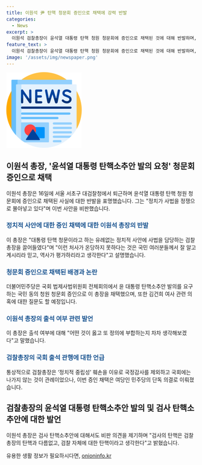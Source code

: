 ```yaml
---
title: 이원석 尹 탄핵 청문회 증인으로 채택에 강력 반발
categories:
  - News
excerpt: >
  이원석 검찰총장이 윤석열 대통령 탄핵 청원 청문회에 증인으로 채택된 것에 대해 반발하며, 정치가 사법을 정쟁으로 몰아넣고 있다고 언급했다. 더불어민주당은 이 총장을 증인으로 채택하고 국회 법제사법위원회는 26일 청문회에 이 총장을 불러 김건희 여사 관련 의혹에 대해 물을 계획이다. 여당은 이 총장과 정진석 대통령실 비서실장을 증인으로 채택했으며, 국민의힘은 이를 반발하며 회의에서 퇴장했다. 또한, 이 총장은 검사 탄핵 소추안에 대해 비판하며 후배 검사들에게 용기를 줄 것을 희망했다.
feature_text: >
  이원석 검찰총장이 윤석열 대통령 탄핵 청원 청문회에 증인으로 채택된 것에 대해 반발하며, 정치가 사법을 정쟁으로 몰아넣고 있다고 언급했다. 더불어민주당은 이 총장을 증인으로 채택하고 국회 법제사법위원회는 26일 청문회에 이 총장을 불러 김건희 여사 관련 의혹에 대해 물을 계획이다. 여당은 이 총장과 정진석 대통령실 비서실장을 증인으로 채택했으며, 국민의힘은 이를 반발하며 회의에서 퇴장했다. 또한, 이 총장은 검사 탄핵 소추안에 대해 비판하며 후배 검사들에게 용기를 줄 것을 희망했다.
image: '/assets/img/newspaper.png'
---
```


<p><img src="/assets/img/newspaper.png" alt="kimp 속보" /></p>

<h2 data-ke-size="size26">이원석 총장, '윤석열 대통령 탄핵소추안 발의 요청' 청문회 증인으로 채택</h2>

<p data-ke-size="size16">이원석 총장은 16일에 서울 서초구 대검찰청에서 퇴근하며 윤석열 대통령 탄핵 청원 청문회에 증인으로 채택된 사실에 대한 반발을 표명했습니다. 그는 "정치가 사법을 정쟁으로 몰아넣고 있다"며 이번 사안을 비판했습니다.</p>

<h3><b><span style="color: #1a5490;">정치적 사안에 대한 증인 채택에 대한 이원석 총장의 반발</span></b></h3>

<p data-ke-size="size16">이 총장은 "대통령 탄핵 청문이라고 하는 유례없는 정치적 사안에 사법을 담당하는 검찰총장을 끌어들였다"며 "이런 처사가 온당하지 못하다는 것은 국민 여러분들께서 잘 알고 계시리라 믿고, 역사가 평가하리라고 생각한다"고 설명했습니다.</p>

<h3><b><span style="color: #1a5490;">청문회 증인으로 채택된 배경과 논란</span></b></h3>

<p data-ke-size="size16">더불어민주당은 국회 법제사법위원회 전체회의에서 윤 대통령 탄핵소추안 발의를 요구하는 국민 동의 청원 청문회 증인으로 이 총장을 채택했으며, 또한 김건희 여사 관련 의혹에 대한 질문도 할 예정입니다.</p>

<h3><b><span style="color: #1a5490;">이원석 총장의 출석 여부 관련 발언</span></b></h3>

<p data-ke-size="size16">이 총장은 출석 여부에 대해 "어떤 것이 옳고 또 정의에 부합하는지 차차 생각해보겠다"고 말했습니다.</p>

<h3><b><span style="color: #1a5490;">검찰총장의 국회 출석 관행에 대한 언급</span></b></h3>

<p data-ke-size="size16">통상적으로 검찰총장은 ‘정치적 중립성’ 훼손을 이유로 국정감사를 제외하고 국회에는 나가지 않는 것이 관례이었으나, 이번 증인 채택은 여당인 민주당의 단독 의결로 이뤄졌습니다.</p>

<h2 data-ke-size="size26">검찰총장의 윤석열 대통령 탄핵소추안 발의 및 검사 탄핵소추안에 대한 발언</h2>

<p data-ke-size="size16">이원석 총장은 검사 탄핵소추안에 대해서도 비판 의견을 제기하며 "검사의 탄핵은 검찰총장의 탄핵과 다름없고, 검찰 자체에 대한 탄핵이라고 생각한다"고 밝혔습니다.</p>
유용한 생활 정보가 필요하시다면, <a href="https://onioninfo.kr" rel="dofollow">onioninfo.kr</a>


